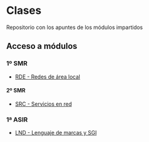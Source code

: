 # Clases
Repositorio con los apuntes de los módulos impartidos
## Acceso a módulos
### 1º SMR
* [RDE - Redes de área local](rde/README.md)
#### 2º SMR
* [SRC - Servicios en red](src/README.md)
### 1ª ASIR
* [LND - Lenguaje de marcas y SGI](lnd/README.md)
